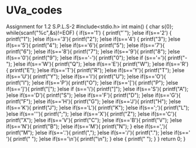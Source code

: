 # UVa_codes
Assignment for 1.2 S.P.L.S-2 
#include<stdio.h>
int main()
{
    char s{0};
    while(scanf("%c",&s)!=EOF)
    {
        if(s=='1')
        {
            printf("`");
        }else if(s=='2')
        {
            printf("1");
        }else if(s=='3'){
            printf("2");
        }else if(s=='4')
        {
            printf("3");
        }else if(s=='5'){
            printf("4");
        }else if(s=='6'){
            printf("5");
        }else if(s=='7'){
            printf("6");
        }else if(s=='8'){
            printf("7");
        }else if(s=='9'){
            printf("8");
        }else if(s=='0'){
            printf("9");
        }else if(s=='-'){
            printf("0");
        }else if (s=='='){
            printf("-");
        }else if(s=='W'){
            printf("Q");
        }else if(s=='E'){
            printf("W");
        }else if(s=='R'){
            printf("E");
        }else if(s=='T'){
            printf("R");
        }else if(s=='Y'){
            printf("T");
        }else if(s=='U'){
            printf("Y");
        }else if(s=='I'){
            printf("U");
        }else if(s=='O'){
            printf("I");
        }else if(s=='P'){
            printf("O");
        }else if(s=='['){
            printf("P");
        }else if(s==']'){
            printf("[");
        }else if (s=='\\'){
            printf("]");
        }else if(s=='S'){
            printf("A");
        }else if(s=='D'){
            printf("S");
        }else if(s=='F'){
            printf("D");
        }else if(s=='G'){
            printf("F");
        }else if(s=='H'){
            printf("G");
        }else if(s=='J'){
            printf("H");
        }else if(s=='K'){
            printf("J");
        }else if(s=='L'){
            printf("K");
        }else if(s==';'){
            printf("L");
        }else if(s=='\''){
            printf(";");
        }else if(s=='X'){
            printf("Z");
        }else if(s=='C'){
            printf("X");
        }else if(s=='V'){
            printf("C");
        }else if(s=='B'){
            printf("V");
        }else if(s=='N'){
            printf("B");
        }else if(s=='M'){
            printf("N");
        }
        else if(s==','){
            printf("M");
        }else if(s=='.'){
            printf(",");
        }else if(s=='/'){
            printf(".");
        }else if(s==' '){
            printf(" ");
        }else if(s=='\n'){
            printf("\n");
        }
        else {
            printf(" ");
        }
    }
    return 0;
}
